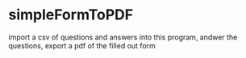 # simpleFormToPDF
import a csv of questions and answers into this program, andwer the questions, export a pdf of the filled out form
